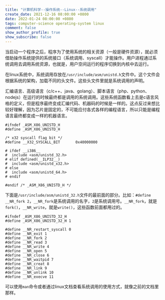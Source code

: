 ```yaml
---
title: "计算机科学--操作系统--Linux--系统调用"
create_date: 2021-12-16 08:00:00 +0800
date: 2022-01-24 08:00:00 +0800
tags: computer-science operating-system linux
comment: false
show_author_profile: true
show_subscribe: false
---
```


当启动一个程序之后，程序为了使用系统的相关资源（一般是硬件资源），就必须借助操作系统提供的系统接口（系统调用、syscall）才能操作。用户进程通过系统调用去调用系统资源，也就是，用户空间运行的程序切换到内核中去运行。

在linux系统中，系统调用存放在`/usr/include/asm/unistd.h`文件中。这个文件会根据系统的架构，加载不同的头文件。这些头文件里就是系统调用的声明。

汇编语言、高级语言（c/c++、java、golang）、脚本语言（php、python、nodejs）在运行的时候最终都是调用的系统调用。这些系统函数看上去是c语言风格的定义，但是程序最终变成汇编代码、机器码的时候是一样的。这点反过来想比较好理解，因为芯片是固定的，不可能应付各式各样的编程语言，所以只能是编程语言最终都变成一样的机器语言。

```
#ifndef _ASM_X86_UNISTD_H
#define _ASM_X86_UNISTD_H

/* x32 syscall flag bit */
#define __X32_SYSCALL_BIT       0x40000000

# ifdef __i386__
#  include <asm/unistd_32.h>
# elif defined(__ILP32__)
#  include <asm/unistd_x32.h>
# else
#  include <asm/unistd_64.h>
# endif

#endif /* _ASM_X86_UNISTD_H */
```

下面是`/usr/include/asm/unistd_32.h`文件的最前面的部分。比如：`#define __NR_fork 2`，`__NR_fork`是系统调用的名字，`2`是系统调用号。`__NR_fork`，就是`fork()`，`__NR_write`，就是`write()`，这些函数前面都用过的。

```
#ifndef _ASM_X86_UNISTD_32_H
#define _ASM_X86_UNISTD_32_H 1

#define __NR_restart_syscall 0
#define __NR_exit 1
#define __NR_fork 2
#define __NR_read 3
#define __NR_write 4
#define __NR_open 5
#define __NR_close 6
#define __NR_waitpid 7
#define __NR_creat 8
#define __NR_link 9
#define __NR_unlink 10
#define __NR_execve 11
```

可以使用`man`命令或者通过linux文档查看系统调用的使用方式，就像之前的文档里那样。
